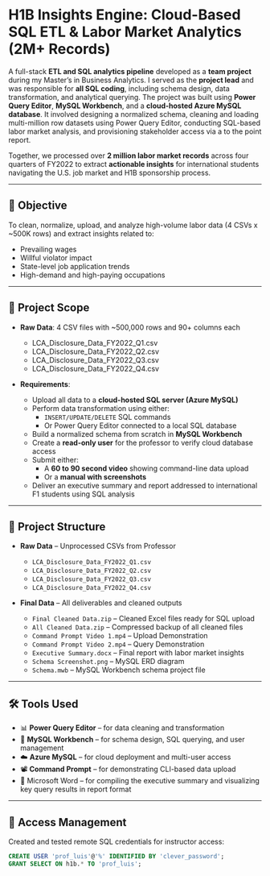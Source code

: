# H1B Insights Engine: Cloud-Based SQL ETL & Labor Market Analytics (2M+ Records)

A full-stack **ETL and SQL analytics pipeline** developed as a **team project** during my Master’s in Business Analytics. I served as the **project lead** and was responsible for **all SQL coding**, including schema design, data transformation, and analytical querying. The project was built using **Power Query Editor**, **MySQL Workbench**, and a **cloud-hosted Azure MySQL database**. It involved designing a normalized schema, cleaning and loading multi-million row datasets using Power Query Editor, conducting SQL-based labor market analysis, and provisioning stakeholder access via a to the point report.

Together, we processed over **2 million labor market records** across four quarters of FY2022 to extract **actionable insights** for international students navigating the U.S. job market and H1B sponsorship process.

---

## 🎯 Objective

To clean, normalize, upload, and analyze high-volume labor data (4 CSVs x ~500K rows) and extract insights related to:
- Prevailing wages
- Willful violator impact
- State-level job application trends
- High-demand and high-paying occupations

---

## 🧾 Project Scope

- **Raw Data**: 4 CSV files with ~500,000 rows and 90+ columns each  
  - LCA_Disclosure_Data_FY2022_Q1.csv  
  - LCA_Disclosure_Data_FY2022_Q2.csv  
  - LCA_Disclosure_Data_FY2022_Q3.csv  
  - LCA_Disclosure_Data_FY2022_Q4.csv  

- **Requirements**:
  - Upload all data to a **cloud-hosted SQL server (Azure MySQL)**
  - Perform data transformation using either:
    - `INSERT/UPDATE/DELETE` SQL commands  
    - Or Power Query Editor connected to a local SQL database
  - Build a normalized schema from scratch in **MySQL Workbench**
  - Create a **read-only user** for the professor to verify cloud database access
  - Submit either:
    - A **60 to 90 second video** showing command-line data upload
    - Or a **manual with screenshots**
  - Deliver an executive summary and report addressed to international F1 students using SQL analysis

---

## 📁 Project Structure

- **Raw Data** – Unprocessed CSVs from Professor  
  - `LCA_Disclosure_Data_FY2022_Q1.csv`  
  - `LCA_Disclosure_Data_FY2022_Q2.csv`  
  - `LCA_Disclosure_Data_FY2022_Q3.csv`  
  - `LCA_Disclosure_Data_FY2022_Q4.csv`

- **Final Data** – All deliverables and cleaned outputs  
  -  `Final Cleaned Data.zip` – Cleaned Excel files ready for SQL upload  
  - `All Cleaned Data.zip` – Compressed backup of all cleaned files  
  - `Command Prompt Video 1.mp4` – Upload Demonstration  
  - `Command Prompt Video 2.mp4` – Query Demonstration  
  - `Executive Summary.docx` – Final report with labor market insights  
  - `Schema Screenshot.png` – MySQL ERD diagram  
  - `Schema.mwb` – MySQL Workbench schema project file  

---

## 🛠️ Tools Used

- 📊 **Power Query Editor** – for data cleaning and transformation  
- 🧩 **MySQL Workbench** – for schema design, SQL querying, and user management  
- ☁️ **Azure MySQL** – for cloud deployment and multi-user access  
- 📽️ **Command Prompt** – for demonstrating CLI-based data upload  
- 📝 Microsoft Word – for compiling the executive summary and visualizing key query results in report format

---

## 🔐 Access Management

Created and tested remote SQL credentials for instructor access:

```sql
CREATE USER 'prof_luis'@'%' IDENTIFIED BY 'clever_password';
GRANT SELECT ON h1b.* TO 'prof_luis';
